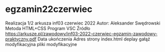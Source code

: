 # egzamin22czerwiec
Realizacja 1/2 arkusza inf03 czerwiec 2022
Autor: Aleksander Swędrowski
Metoda HTML+CSS
Program VSC
Źródło https://arkusze.pl/zawodowy/inf03-2022-czerwiec-egzamin-zawodowy-praktyczny.pdf
Data ukończenia
Adres strony index.html
deplay gałąź modyfikacyjna
pliki modyfikacyjne

